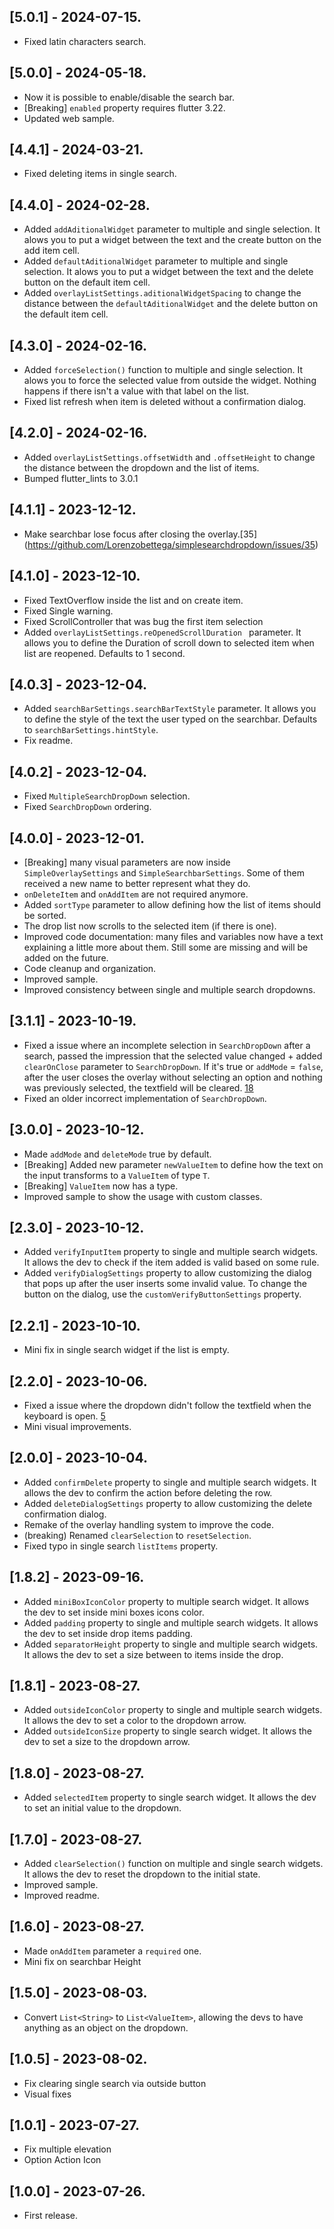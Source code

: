 ## [5.0.1] - 2024-07-15.
-  Fixed latin characters search.

## [5.0.0] - 2024-05-18.
-  Now it is possible to enable/disable the search bar.
-  [Breaking] `enabled` property requires flutter 3.22.
-  Updated web sample.

## [4.4.1] - 2024-03-21.
-   Fixed deleting items in single search.

## [4.4.0] - 2024-02-28.
-   Added `addAditionalWidget` parameter to multiple and single selection. It alows you to put a widget between the text and the create button on the add item cell.
-   Added `defaultAditionalWidget` parameter to multiple and single selection. It alows you to put a widget between the text and the delete button on the default item cell.
-   Added `overlayListSettings.aditionalWidgetSpacing` to change the distance between the `defaultAditionalWidget` and the delete button on the default item cell.

## [4.3.0] - 2024-02-16.
-   Added `forceSelection()` function to multiple and single selection. It alows you to force the selected value from outside the widget. Nothing happens if there isn't a value with that label on the list. 
-   Fixed list refresh when item is deleted without a confirmation dialog.

## [4.2.0] - 2024-02-16.
-   Added `overlayListSettings.offsetWidth` and `.offsetHeight` to change the distance between the dropdown and the list of items.
-   Bumped flutter_lints to 3.0.1

## [4.1.1] - 2023-12-12.
-   Make searchbar lose focus after closing the overlay.[35] (https://github.com/Lorenzobettega/simplesearchdropdown/issues/35)

## [4.1.0] - 2023-12-10.
-   Fixed TextOverflow inside the list and on create item.
-   Fixed Single warning.
-   Fixed ScrollController that was bug the first item selection
-   Added `overlayListSettings.reOpenedScrollDuration ` parameter. It allows you to define the Duration of scroll down to selected item when list are reopened. Defaults to 1 second.

## [4.0.3] - 2023-12-04.
-   Added `searchBarSettings.searchBarTextStyle` parameter. It allows you to define the style of the text the user typed on the searchbar. Defaults to `searchBarSettings.hintStyle`.
- Fix readme.

## [4.0.2] - 2023-12-04.
-   Fixed `MultipleSearchDropDown` selection.
-   Fixed `SearchDropDown` ordering.

## [4.0.0] - 2023-12-01.
-   [Breaking] many visual parameters are now inside `SimpleOverlaySettings` and `SimpleSearchbarSettings`. Some of them received a new name to better represent what they do. 
- `onDeleteItem` and `onAddItem` are not required anymore. 
- Added `sortType` parameter to allow defining how the list of items should be sorted. 
- The drop list now scrolls to the selected item (if there is one). 
- Improved code documentation: many files and variables now have a text explaining a little more about them. Still some are missing and will be added on the future.
- Code cleanup and organization.
- Improved sample.
- Improved consistency between single and multiple search dropdowns.

## [3.1.1] - 2023-10-19.
-   Fixed a issue where an incomplete selection in `SearchDropDown` after a search, passed the impression that the selected value changed + added `clearOnClose` parameter to `SearchDropDown`. If it's true or `addMode` = `false`, after the user closes the overlay without selecting an option and nothing was previously selected, the textfield will be cleared.  [18](https://github.com/Lorenzobettega/simplesearchdropdown/issues/18)
-   Fixed an older incorrect implementation of `SearchDropDown`.

## [3.0.0] - 2023-10-12.
-   Made `addMode` and `deleteMode` true by default.
-   [Breaking] Added new parameter `newValueItem` to define how the text on the input transforms to a `ValueItem` of type `T`.
-   [Breaking] `ValueItem` now has a type.
-   Improved sample to show the usage with custom classes.

## [2.3.0] - 2023-10-12.
-   Added `verifyInputItem` property to single and multiple search widgets. It allows the dev to check if the item added is valid based on some rule.
-   Added `verifyDialogSettings` property to allow customizing the dialog that pops up after the user inserts some invalid value. To change the button on the dialog, use the `customVerifyButtonSettings` property. 

## [2.2.1] - 2023-10-10.
-   Mini fix in single search widget if the list is empty.

## [2.2.0] - 2023-10-06.
-   Fixed a issue where the dropdown didn't follow the textfield when the keyboard is open. [5](https://github.com/Lorenzobettega/simplesearchdropdown/issues/5)
-   Mini visual improvements.

## [2.0.0] - 2023-10-04.
-   Added `confirmDelete` property to single and multiple search widgets. It allows the dev to confirm the action before deleting the row. 
-   Added `deleteDialogSettings` property to allow customizing the delete confirmation dialog. 
-   Remake of the overlay handling system to improve the code. 
-   (breaking) Renamed `clearSelection` to `resetSelection`.
-   Fixed typo in single search `listItems` property.

## [1.8.2] - 2023-09-16.
-   Added `miniBoxIconColor` property to multiple search widget. It allows the dev to set inside mini boxes icons color. 
-   Added `padding` property to single and multiple search widgets. It allows the dev to set inside drop items padding. 
-   Added `separatorHeight` property to single and multiple search widgets. It allows the dev to set a size between to items inside the drop. 

## [1.8.1] - 2023-08-27.
-   Added `outsideIconColor` property to single and multiple search widgets. It allows the dev to set a color to the dropdown arrow. 
-   Added `outsideIconSize` property to single search widget. It allows the dev to set a size to the dropdown arrow. 

## [1.8.0] - 2023-08-27.
-   Added `selectedItem` property to single search widget. It allows the dev to set an initial value to the dropdown. 

## [1.7.0] - 2023-08-27.
-   Added `clearSelection()` function on multiple and single search widgets. It allows the dev to reset the dropdown to the initial state.
-   Improved sample.
-   Improved readme.

## [1.6.0] - 2023-08-27.
-   Made `onAddItem` parameter a `required` one.
-   Mini fix on searchbar Height

## [1.5.0] - 2023-08-03.
-   Convert `List<String>` to `List<ValueItem>`, allowing the devs to have anything as an object on the dropdown.

## [1.0.5] - 2023-08-02.
-   Fix clearing single search via outside button
-   Visual fixes

## [1.0.1] - 2023-07-27.
-   Fix multiple elevation
-   Option Action Icon

## [1.0.0] - 2023-07-26.
-   First release.